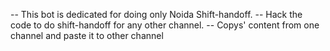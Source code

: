 -- This bot is dedicated for doing only Noida Shift-handoff.
-- Hack the code to do shift-handoff for any other channel.
-- Copys' content from one channel and paste it to other channel 
